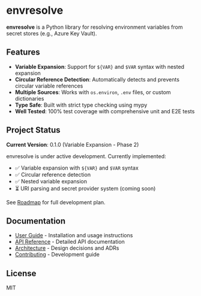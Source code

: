 # envresolve

**envresolve** is a Python library for resolving environment variables from secret stores (e.g., Azure Key Vault).

## Features

- **Variable Expansion**: Support for `${VAR}` and `$VAR` syntax with nested expansion
- **Circular Reference Detection**: Automatically detects and prevents circular variable references
- **Multiple Sources**: Works with `os.environ`, `.env` files, or custom dictionaries
- **Type Safe**: Built with strict type checking using mypy
- **Well Tested**: 100% test coverage with comprehensive unit and E2E tests

## Project Status

**Current Version**: 0.1.0 (Variable Expansion - Phase 2)

envresolve is under active development. Currently implemented:

- ✅ Variable expansion with `${VAR}` and `$VAR` syntax
- ✅ Circular reference detection
- ✅ Nested variable expansion
- ⏳ URI parsing and secret provider system (coming soon)

See [Roadmap](roadmap.md) for full development plan.

## Documentation

- [User Guide](user-guide/installation.md) - Installation and usage instructions
- [API Reference](api-reference/expansion.md) - Detailed API documentation
- [Architecture](architecture/adr.md) - Design decisions and ADRs
- [Contributing](contributing.md) - Development guide

## License

MIT

